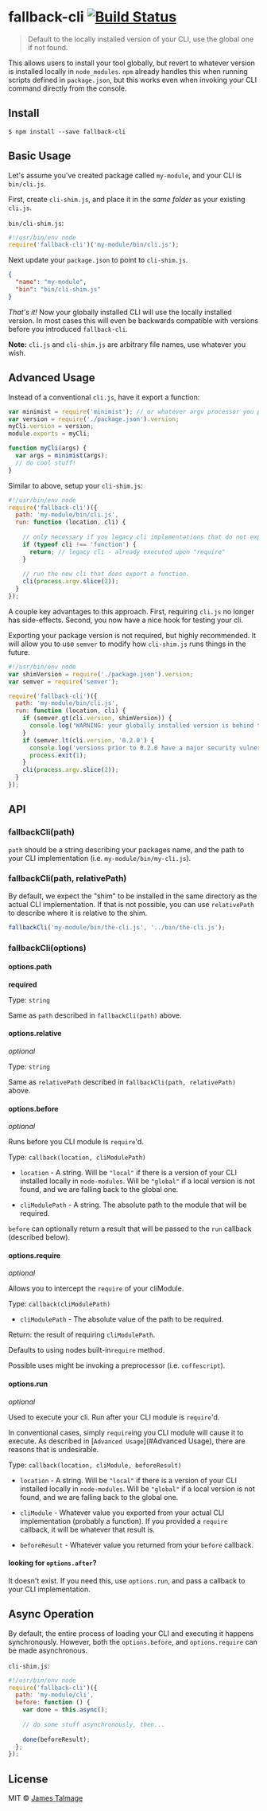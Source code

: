 # fallback-cli [![Build Status](https://travis-ci.org/jamestalmage/fallback-cli.svg?branch=master)](https://travis-ci.org/jamestalmage/fallback-cli)

> Default to the locally installed version of your CLI, use the global one if not found.

This allows users to install your tool globally, but revert to whatever version is installed
locally in `node_modules`. `npm` already handles this when running scripts defined in `package.json`,
but this works even when invoking your CLI command directly from the console.

## Install

```
$ npm install --save fallback-cli
```

## Basic Usage

Let's assume you've created package called `my-module`, and your CLI is `bin/cli.js`.

First, create `cli-shim.js`, and place it in the *same folder* as your existing `cli.js`.

`bin/cli-shim.js`:

```js
#!/usr/bin/env node
require('fallback-cli')('my-module/bin/cli.js');
```

Next update your `package.json` to point to `cli-shim.js`.

```json
{
  "name": "my-module",
  "bin": "bin/cli-shim.js"
}
```

*That's it!* Now your globally installed CLI will use the locally installed version. In most
cases this will even be backwards compatible with versions before you introduced `fallback-cli`.

**Note:** `cli.js` and `cli-shim.js` are arbitrary file names, use whatever you wish.

## Advanced Usage

Instead of a conventional `cli.js`, have it export a function:

```js
var minimist = require('minimist'); // or whatever argv processor you prefer
var version = require('./package.json').version;
myCli.version = version;
module.exports = myCli;

function myCli(args) {
  var args = minimist(args);
  // do cool stuff!
}
```

Similar to above, setup your `cli-shim.js`:

```js
#!/usr/bin/env node
require('fallback-cli')({
  path: 'my-module/bin/cli.js',
  run: function (location, cli) {
    
    // only necessary if you legacy cli implementations that do not export a function.
    if (typeof cli !== 'function') {
      return; // legacy cli - already executed upon "require"
    }
    
    // run the new cli that does export a function. 
    cli(process.argv.slice(2));
  }
});
```

A couple key advantages to this approach. First, requiring `cli.js` no longer has side-effects. 
Second, you now have a nice hook for testing your cli. 

Exporting your package version is not required, but highly recommended.
It will allow you to use `semver` to modify how `cli-shim.js` runs things in the future.

```js
#!/usr/bin/env node
var shimVersion = require('./package.json').version;
var semver = require('semver');

require('fallback-cli')({
  path: 'my-module/bin/cli.js',
  run: function (location, cli) {
    if (semver.gt(cli.version, shimVersion)) {
      console.log('WARNING: your globally installed version is behind the local one, consider upgrading');
    }
    if (semver.lt(cli.version, '0.2.0') {
      console.log('versions prior to 0.2.0 have a major security vulnerability, aborting');
      process.exit(1);
    }
    cli(process.argv.slice(2));
  }
});
```

## API

### fallbackCli(path)

`path` should be a string describing your packages name, 
and the path to your CLI implementation (i.e. `my-module/bin/my-cli.js`).
        
### fallbackCli(path, relativePath)

By default, we expect the "shim" to be installed in the same directory as the actual CLI implementation. 
If that is not possible, you can use `relativePath` to describe where it is relative to the shim.

```js
fallbackCli('my-module/bin/the-cli.js', '../bin/the-cli.js');
```

### fallbackCli(options)

#### options.path

**required**

Type: `string`

Same as `path` described in `fallbackCli(path)` above.

#### options.relative

*optional*

Type: `string`

Same as `relativePath` described in `fallbackCli(path, relativePath)` above.

#### options.before

*optional*

Runs before you CLI module is `require`'d.

Type: `callback(location, cliModulePath)`

  * `location` - A string. 
                 Will be `"local"` if there is a version of your CLI installed locally in `node-modules`. 
                 Will be `"global"` if a local version is not found, and we are falling back to the global one. 
                 
  * `cliModulePath` - A string. The absolute path to the module that will be required.

`before` can optionally return a result that will be passed to the `run` callback (described below).

#### options.require

*optional*

Allows you to intercept the `require` of your cliModule.

Type: `callback(cliModulePath)`

  * `cliModulePath` - The absolute value of the path to be required.
   
Return: the result of requiring `cliModulePath`.

Defaults to using nodes built-in`require` method.

Possible uses might be invoking a preprocessor (i.e. `coffescript`).

#### options.run

*optional*

Used to execute your cli. Run after your CLI module is `require`'d.

In conventional cases, simply `require`ing you CLI module will cause it to execute. 
As described in [`Advanced Usage`](#Advanced Usage), there are reasons that is undesirable.

Type: `callback(location, cliModule, beforeResult)`

  * `location` - A string. 
                 Will be `"local"` if there is a version of your CLI installed locally in `node-modules`. 
                 Will be `"global"` if a local version is not found, and we are falling back to the global one. 
                 
  * `cliModule` - Whatever value you exported from your actual CLI implementation (probably a function).
                  If you provided a `require` callback, it will be whatever that result is.
  
  * `beforeResult` - Whatever value you returned from your `before` callback.

#### looking for `options.after`?

It doesn't exist. If you need this, use `options.run`, and pass a callback to your CLI implementation.

## Async Operation

By default, the entire process of loading your CLI and executing it happens synchronously.
However, both the `options.before`, and `options.require` can be made asynchronous.

`cli-shim.js`:

```js
#!/usr/bin/env node
require('fallback-cli')({
  path: 'my-module/cli',
  before: function () {
    var done = this.async();
    
    // do some stuff asynchronously, then...
    
    done(beforeResult);
  };
});
```

## License

MIT © [James Talmage](http://github.com/jamestalmage)
